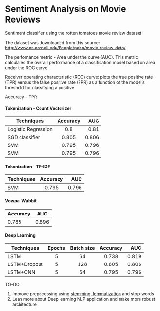 # Sentiment Analysis on Movie Reviews
Sentiment classifier using the rotten tomatoes movie review dataset

The dataset was downloaded from this source:
http://www.cs.cornell.edu/People/pabo/movie-review-data/

The perfomance metric - Area under the curve (AUC). This metric calculates the overall performance of a classification model based on area under the ROC curve

Receiver operating characteristic (ROC) curve: plots the true positive rate (TPR) versus the false positive rate (FPR) as a function of the model’s threshold for classifying a positive

Accuracy - TPR

####  Tokenization - Count Vectorizer

| Techniques        | Accuracy           | AUC  |
| ------------- |:-------------:| -----:|
| Logistic Regression     | 0.8 | 0.81 |
| SGD classifier      | 0.805      |   0.806 |
| SVM | 0.795     |    0.796 |
| SVM | 0.795     |    0.796 |

#### Tokenization - TF-IDF

| Techniques        | Accuracy           | AUC  |
| ------------- |:-------------:| -----:|
| SVM | 0.795     |    0.796 |

#### Vowpal Wabbit

| Accuracy           | AUC  |
| ------------- |:-------------:|
| 0.785     |    0.896 |

#### Deep Learning

| Techniques        | Epochs          | Batch size          | Accuracy           | AUC  |
| ------------- |:-----:|:-----:|:-------------:|-----:|
| LSTM     | 5 | 64 | 0.738 | 0.819 |
| LSTM+Dropout      | 5 | 128 |0.805      |   0.806 |
| LSTM+CNN | 5     | 64 | 0.795 |    0.796 |

TO-DO:
1. Improve prepocessing using [stemming, lemmatization](https://nlp.stanford.edu/IR-book/html/htmledition/stemming-and-lemmatization-1.html) and stop-words
2. Lean more about Deep learning NLP application and make more robust architecture
